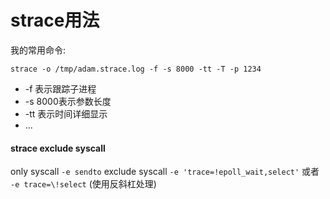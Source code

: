 # strace用法

我的常用命令:
```
strace -o /tmp/adam.strace.log -f -s 8000 -tt -T -p 1234
```

* -f 表示跟踪子进程
* -s 8000表示参数长度
* -tt 表示时间详细显示
* ...

#### strace exclude syscall

only syscall `-e sendto`
exclude  syscall `-e 'trace=!epoll_wait,select'`
或者 `-e trace=\!select` (使用反斜杠处理)
